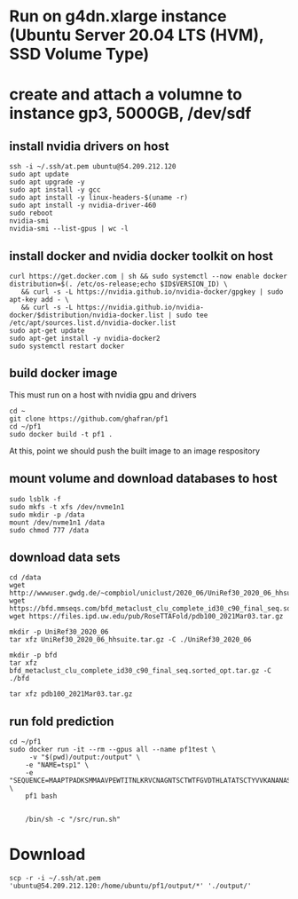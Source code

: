 
# Run on g4dn.xlarge instance (Ubuntu Server 20.04 LTS (HVM), SSD Volume Type)
# create and attach a volumne to instance gp3, 5000GB, /dev/sdf

## install nvidia drivers on host
```
ssh -i ~/.ssh/at.pem ubuntu@54.209.212.120
sudo apt update
sudo apt upgrade -y
sudo apt install -y gcc
sudo apt install -y linux-headers-$(uname -r)
sudo apt install -y nvidia-driver-460
sudo reboot
nvidia-smi
nvidia-smi --list-gpus | wc -l
```

## install docker and nvidia docker toolkit on host
```
curl https://get.docker.com | sh && sudo systemctl --now enable docker
distribution=$(. /etc/os-release;echo $ID$VERSION_ID) \
   && curl -s -L https://nvidia.github.io/nvidia-docker/gpgkey | sudo apt-key add - \
   && curl -s -L https://nvidia.github.io/nvidia-docker/$distribution/nvidia-docker.list | sudo tee /etc/apt/sources.list.d/nvidia-docker.list
sudo apt-get update
sudo apt-get install -y nvidia-docker2
sudo systemctl restart docker
```

## build docker image
This must run on a host with nvidia gpu and drivers
```
cd ~
git clone https://github.com/ghafran/pf1
cd ~/pf1
sudo docker build -t pf1 .
```
At this, point we should push the built image to an image respository

## mount volume and download databases to host
```
sudo lsblk -f
sudo mkfs -t xfs /dev/nvme1n1
sudo mkdir -p /data
mount /dev/nvme1n1 /data
sudo chmod 777 /data
```

## download data sets
```
cd /data
wget http://wwwuser.gwdg.de/~compbiol/uniclust/2020_06/UniRef30_2020_06_hhsuite.tar.gz
wget https://bfd.mmseqs.com/bfd_metaclust_clu_complete_id30_c90_final_seq.sorted_opt.tar.gz
wget https://files.ipd.uw.edu/pub/RoseTTAFold/pdb100_2021Mar03.tar.gz

mkdir -p UniRef30_2020_06
tar xfz UniRef30_2020_06_hhsuite.tar.gz -C ./UniRef30_2020_06

mkdir -p bfd
tar xfz bfd_metaclust_clu_complete_id30_c90_final_seq.sorted_opt.tar.gz -C ./bfd

tar xfz pdb100_2021Mar03.tar.gz

```


## run fold prediction
```
cd ~/pf1
sudo docker run -it --rm --gpus all --name pf1test \
     -v "$(pwd)/output:/output" \
    -e "NAME=tsp1" \
    -e "SEQUENCE=MAAPTPADKSMMAAVPEWTITNLKRVCNAGNTSCTWTFGVDTHLATATSCTYVVKANANASQASGGPVTCGPYTITSSWSGQFGPNNGFTTFAVTDFSKKLIVWPAYTDVQVQAGKVVSPNQSYAPANLPLEHHHHHH" \
    pf1 bash 
    
    
    /bin/sh -c "/src/run.sh"
```

# Download
```
scp -r -i ~/.ssh/at.pem 'ubuntu@54.209.212.120:/home/ubuntu/pf1/output/*' './output/'
```
